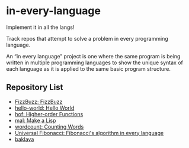 # in-every-language

Implement it in all the langs!

Track repos that attempt to solve a problem in every programming language.

An “in every language” project is one where the same program is being written in multiple programming languages to show the unique syntax of each language as it is applied to the same basic program structure.

## Repository List

- [FizzBuzz: FizzBuzz](https://github.com/zenware/FizzBuzz)
- [hello-world: Hello World](https://github.com/leachim6/hello-world)
- [hof: Higher-order Functions](https://github.com/mtso/hof)
- [mal: Make a Lisp](https://github.com/kanaka/mal)
- [wordcount: Counting Words](https://github.com/juditacs/wordcount)
- [Universal Fibonacci: Fibonacci's algorithm in every language](https://github.com/MariusGarbea/UniversalFibonacci)
- [baklava](https://github.com/toturkmen/baklava)

